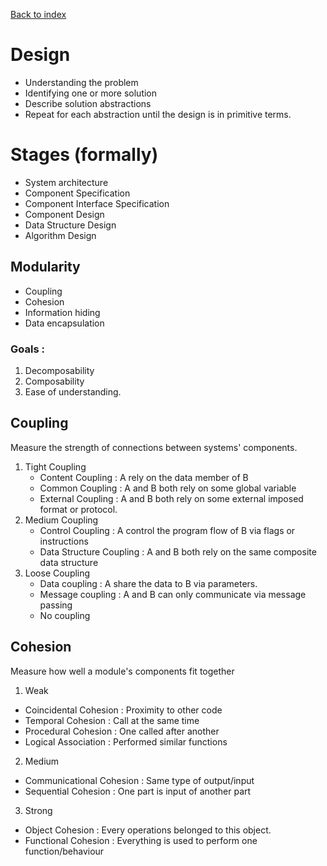 [Back to index](../SDP_index.md)
# Design
* Understanding the problem
* Identifying one or more solution
* Describe solution abstractions
* Repeat for each abstraction until the design is in primitive terms.

# Stages (formally)
* System architecture
* Component Specification
* Component Interface Specification
* Component Design
* Data Structure Design
* Algorithm Design

## Modularity
* Coupling
* Cohesion
* Information hiding
* Data encapsulation

### Goals : 
1. Decomposability
2. Composability
3. Ease of understanding.

## Coupling
Measure the strength of connections between systems' components.
1. Tight Coupling
	* Content Coupling : A rely on the data member of B
	* Common Coupling : A and B both rely on some global variable
	* External Coupling : A and B both rely on some external imposed format or protocol.
2. Medium Coupling
	* Control Coupling : A control the program flow of B via flags or instructions
	* Data Structure Coupling : A and B both rely on the same composite data structure
3. Loose Coupling 
	* Data coupling : A share the data to B via parameters.
	* Message coupling : A and B can only communicate via message passing
	* No coupling 
	
## Cohesion
Measure how well a module's components fit together
1. Weak
* Coincidental Cohesion : Proximity to other code
* Temporal Cohesion : Call at the same time
* Procedural Cohesion : One called after another
* Logical Association : Performed similar functions
2. Medium
* Communicational Cohesion : Same type of output/input
* Sequential Cohesion : One part is input of another part
3. Strong
* Object Cohesion : Every operations belonged to this object.
* Functional Cohesion : Everything is used to perform one function/behaviour